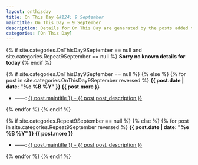 ```yaml
---
layout: onthisday
title: On This Day &#124; 9 September
maintitle: On This Day — 9 September
description: Details for On This Day are genarated by the posts added to the website so the content is subject to changes/updates over time.
categories: [On This Day]
---
```


{% if site.categories.OnThisDay9September == null and site.categories.Repeat9September == null %}
<strong>Sorry no known details for today</strong>
{% endif %}

{% if site.categories.OnThisDay9September == null %}
{% else %}
{% for post in site.categories.OnThisDay9September reversed %}
<strong>{{ post.date | date: "%e %B %Y" }} {{ post.more }}</strong>
<ul>
<li> ——: <a href="{{ post.url }}">{{ post.maintitle }} - {{ post.post_description }}</a></li>
</ul>
{% endfor %}
{% endif %}

{% if site.categories.Repeat9September == null %}
{% else %}
{% for post in site.categories.Repeat9September reversed %}
<strong>{{ post.date | date: "%e %B %Y" }} {{ post.more }}</strong>
<ul>
<li> ——: <a href="{{ post.url }}">{{ post.maintitle }} - {{ post.post_description }}</a></li>
</ul>
{% endfor %}
{% endif %}
